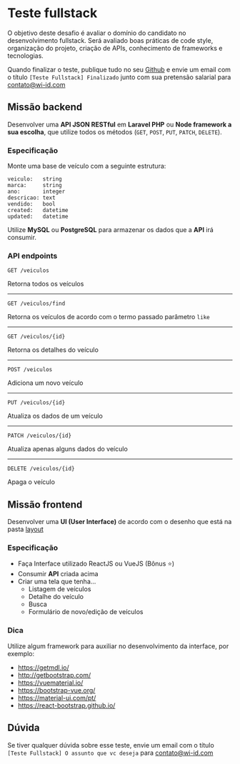 # Teste fullstack

O objetivo deste desafio é avaliar o domínio do candidato no desenvolvimento fullstack. Será avaliado boas práticas de code style, organização do projeto, criação de APIs, conhecimento de frameworks e tecnologias.

Quando finalizar o teste, publique tudo no seu [Github](https://github.com) e envie um email com o título `[Teste Fullstack] Finalizado` junto com sua pretensão salarial para contato@wi-id.com

## Missão backend

Desenvolver uma **API JSON RESTful** em **Laravel PHP** ou **Node framework a sua escolha**, que utilize todos os métodos (`GET`, `POST`, `PUT`, `PATCH`, `DELETE`).  

### Especificação

Monte uma base de veículo com a seguinte estrutura:

```
veiculo:   string
marca:     string
ano:       integer
descricao: text
vendido:   bool
created:   datetime
updated:   datetime
```

Utilize **MySQL** ou **PostgreSQL** para armazenar os dados que a **API** irá consumir.

### API endpoints

`GET /veiculos`

Retorna todos os veículos

---

`GET /veiculos/find`

Retorna os veículos de acordo com o termo passado parâmetro `like`

---

`GET /veiculos/{id}`

Retorna os detalhes do veículo

---

`POST /veiculos`

Adiciona um novo veículo

---

`PUT /veiculos/{id}`

Atualiza os dados de um veículo

---

`PATCH /veiculos/{id}`

Atualiza apenas alguns dados do veículo

---

`DELETE /veiculos/{id}`

Apaga o veículo


## Missão frontend

Desenvolver uma **UI (User Interface)** de acordo com o desenho que está na pasta [layout](https://github.com/)

### Especificação
- Faça Interface utilizado ReactJS ou VueJS (Bônus :star:)
- Consumir **API** criada acima
- Criar uma tela que tenha...
    - Listagem de veículos
    - Detalhe do veículo
    - Busca
    - Formulário de novo/edição de veículos

### Dica

Utilize algum framework para auxiliar no desenvolvimento da interface, por exemplo:

- https://getmdl.io/
- http://getbootstrap.com/
- https://vuematerial.io/
- https://bootstrap-vue.org/
- https://material-ui.com/pt/
- https://react-bootstrap.github.io/

## Dúvida

Se tiver qualquer dúvida sobre esse teste, envie um email com o título `[Teste Fullstack] O assunto que vc deseja` para contato@wi-id.com
